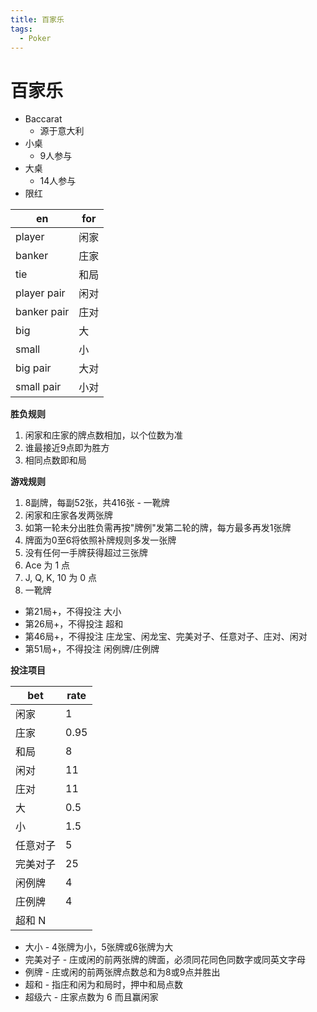 ```yaml
---
title: 百家乐
tags:
  - Poker
---
```


# 百家乐

- Baccarat
  - 源于意大利
- 小桌
  - 9人参与
- 大桌
  - 14人参与
- 限红

| en          | for  |
| ----------- | ---- |
| player      | 闲家 |
| banker      | 庄家 |
| tie         | 和局 |
| player pair | 闲对 |
| banker pair | 庄对 |
| big         | 大   |
| small       | 小   |
| big pair    | 大对 |
| small pair  | 小对 |

**胜负规则**

1. 闲家和庄家的牌点数相加，以个位数为准
1. 谁最接近9点即为胜方
1. 相同点数即和局

**游戏规则**

1. 8副牌，每副52张，共416张 - 一靴牌
1. 闲家和庄家各发两张牌
1. 如第一轮未分出胜负需再按"牌例"发第二轮的牌，每方最多再发1张牌
1. 牌面为0至6将依照补牌规则多发一张牌
1. 没有任何一手牌获得超过三张牌
1. Ace 为 1 点
1. J, Q, K, 10 为 0 点
1. 一靴牌

- 第21局+，不得投注 大小
- 第26局+，不得投注 超和
- 第46局+，不得投注 庄龙宝、闲龙宝、完美对子、任意对子、庄对、闲对
- 第51局+，不得投注 闲例牌/庄例牌

**投注项目**

| bet      | rate |
| -------- | ---- |
| 闲家     | 1    |
| 庄家     | 0.95 |
| 和局     | 8    |
| 闲对     | 11   |
| 庄对     | 11   |
| 大       | 0.5  |
| 小       | 1.5  |
| 任意对子 | 5    |
| 完美对子 | 25   |
| 闲例牌   | 4    |
| 庄例牌   | 4    |
| 超和 N   |

- 大小 - 4张牌为小，5张牌或6张牌为大
- 完美对子 - 庄或闲的前两张牌的牌面，必须同花同色同数字或同英文字母
- 例牌 - 庄或闲的前两张牌点数总和为8或9点并胜出
- 超和 - 指庄和闲为和局时，押中和局点数
- 超级六 - 庄家点数为 6 而且赢闲家

